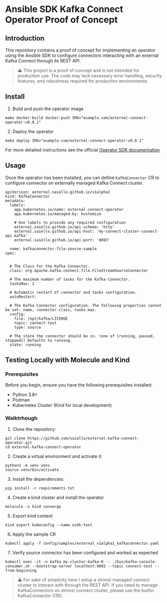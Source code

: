 # Ansible SDK Kafka Connect Operator Proof of Concept

## Introduction

This repository contains a proof of concept for implementing an operator using the Ansible SDK to configure connectors interacting with an external Kafka Connect through its REST API.

> :warning: This project is a proof of concept and is not intended for production use. The code may lack necessary error handling, security features, and robustness required for production environments.

## Install

1. Build and push the operator image

```
make docker-build docker-push IMG="example.com/external-connect-operator:v0.0.1"
```

2. Deploy the operator 

```
make deploy IMG="example.com/external-connect-operator:v0.0.1"
```

For more detailed instructions see the official [Operator SDK documentation](https://sdk.operatorframework.io/docs/)

## Usage

Once the operator has been installed, you can define `KafkaConnector` CR to configure connector on externally managed Kafka Connect cluster. 

```
apiVersion: external.saiello.github.io/v1alpha1
kind: KafkaConnector
metadata:
  labels:
    app.kubernetes.io/name: external-connect-operator
    app.kubernetes.io/managed-by: kustomize
    
    # Use labels to provide any required configuration
    external.saiello.github.io/api-schema: 'http'
    external.saiello.github.io/api-host: 'my-connect-cluster-connect-api.kafka'
    external.saiello.github.io/api-port: '8083'

  name: kafkaconnector-file-source-sample
spec:
  

  # The Class for the Kafka Connector.
  class: org.apache.kafka.connect.file.FileStreamSourceConnector
           
  # The maximum number of tasks for the Kafka Connector.
  tasksMax: 2

  # Automatic restart of connector and tasks configuration.
  autoRestart:

  # The Kafka Connector configuration. The following properties cannot be set: name, connector.class, tasks.max.
  config:
    file: /opt/kafka/LICENSE
    topic: connect-test
    type: source

  # The state the connector should be in. (one of [running, paused, stopped]) Defaults to running.
  state: running
```




## Testing Locally with Molecule and Kind

### Prerequisites

Before you begin, ensure you have the following prerequisites installed:

- Python 3.8+
- Podman
- Kubernetes Cluster (Kind for local development)


### Walktrhough


1. Clone the repository:

```
git clone https://github.com/saiello/external-kafka-connect-operator.git
cd external-kafka-connect-operator
```


2. Create a virtual environment and activate it:
```
python3 -m venv venv
source venv/bin/activate
```

3. Install the dependencies:

```
pip install -r requirements.txt
```

4. Create a kind cluster and install the operator

```
molecule -s kind converge 
```

5. Export kind context

```
kind export kubeconfig --name osdk-test
```

6. Apply the sample CR 

```
kubectl apply -f config/samples/external_v1alpha1_kafkaconnector.yaml
```

7. Verify source connector has been configured and worked as expected
```
kubectl exec -it -n kafka my-cluster-kafka-0 -- ./bin/kafka-console-consumer.sh --bootstrap-server localhost:9092 --topic connect-test --from-beginning
```




> :warning: For sake of simplicity here I setup a strimzi managed connect cluster to interact with through the REST API. If you need to manage KafkaConnectors on strimzi connect cluster, please use the builtin KafkaConnector CRD.
